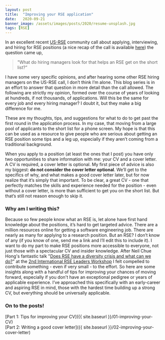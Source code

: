 ```yaml
---
layout: post
title:  "Improving your RSE application"
date:   2020-09-21
banner_image: /assets/images/posts/2020/resume-unsplash.jpg
tags: [RSE]
---
```




In an excellent recent [US-RSE](https://us-rse.org) community call about applying, interviewing, and hiring for RSE positions (a nice recap of the call is available [here](https://us-rse.org/2020-09-18-community-call-hiring/)) the question came up,

> "What do hiring managers look for that helps an RSE get on the short list?”

I have some very specific opinions, and after hearing some other RSE hiring managers on the US-RSE call, I don’t think I’m alone.
This blog series is in an effort to answer that question in more detail than the call allowed. <!--more-->
The following are strictly my opinion, formed over the course of years of looking at hundreds, if not thousands, of applications.
Will this be the same for every job and every hiring manager? I doubt it, but they make a big difference for me.

These are my thoughts, tips, and suggestions for what to do to get past the first round in the application process.
In my case, that moving from a large pool of applicants to the short list for a phone screen.
My hope is that this can be used as a resource to give people who are serious about getting an RSE position some tips and a leg up, especially if they aren’t coming from a traditional background.

When you apply to a position (at least the ones that I post) you have only two opportunities to share information with me: your CV and a cover letter.
A CV is required, a cover letter is optional.
My first piece of advice is also my biggest: **do not consider the cover letter optional**.
We’ll get to the specifics of why, and what makes a good cover letter later, but for now realize that it’s simply that important.
To be clear, a great CV - one that perfectly matches the skills and experience needed for the position - even without a cover letter, is more than sufficient to get you on the short list.
But that’s still not reason enough to skip it.

### Why am I writing this?
Because so few people know what an RSE is, let alone have first hand knowledge about the positions, it’s hard to get targeted advice.
There are a million resources online for getting a software engineering job.
There are nearly as many for applying to a research position.
But an RSE?
I don’t know of any (if you know of one, send me a link and I’ll edit this to include it).
I want to do my part to make RSE positions more accessible to everyone, not just those with a spectacular CV and insider knowledge.
After Neil Chue Hong's fantastic talk "[Does RSE have a diversity crisis and what can we do?](https://figshare.com/articles/presentation/Does_Research_Software_Engineering_have_a_diversity_crisis_and_what_can_we_do_/12955094/4)" at the [2nd International RSE Leaders Workshop](https://researchsoftware.org/2020-workshop.html) I felt compelled to contribute something - even if very small - to the effort.
So here are some insights along with a handful of tips for improving your chances of moving forward, especially if you don't have an exceptional pedigree or years of applicable experience.
I’ve approached this specifically with an early-career and aspiring RSE in mind, those with the hardest time building up a strong CV, but everything should be universally applicable.

### On to the posts!
[Part 1: Tips for improving your CV]({{ site.baseurl }}/01-improving-your-CV)  
[Part 2: Writing a good cover letter]({{ site.baseurl }}/02-improving-your-cover-letter)
